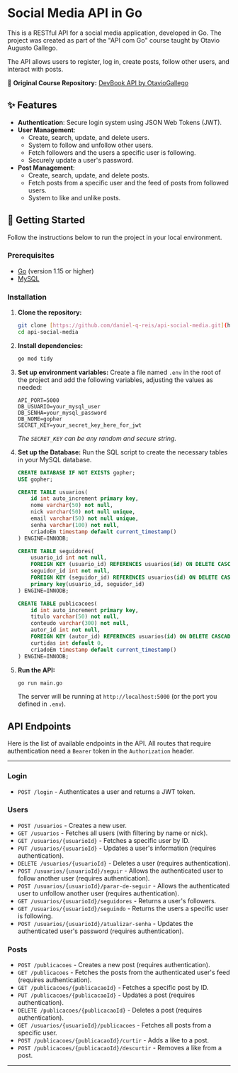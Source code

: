 # Social Media API in Go

This is a RESTful API for a social media application, developed in Go. The project was created as part of the "API com Go" course taught by Otavio Augusto Gallego.

The API allows users to register, log in, create posts, follow other users, and interact with posts.

🔗 **Original Course Repository:** [DevBook API by OtavioGallego](https://github.com/OtavioGallego/DevBook/tree/master/api)

## ✨ Features

-   **Authentication**: Secure login system using JSON Web Tokens (JWT).
-   **User Management**:
    -   Create, search, update, and delete users.
    -   System to follow and unfollow other users.
    -   Fetch followers and the users a specific user is following.
    -   Securely update a user's password.
-   **Post Management**:
    -   Create, search, update, and delete posts.
    -   Fetch posts from a specific user and the feed of posts from followed users.
    -   System to like and unlike posts.

## 🚀 Getting Started

Follow the instructions below to run the project in your local environment.

### Prerequisites

-   [Go](https://golang.org/) (version 1.15 or higher)
-   [MySQL](https://www.mysql.com/)

### Installation

1.  **Clone the repository:**
    ```sh
    git clone [https://github.com/daniel-q-reis/api-social-media.git](https://github.com/daniel-q-reis/api-social-media.git)
    cd api-social-media
    ```

2.  **Install dependencies:**
    ```sh
    go mod tidy
    ```

3.  **Set up environment variables:**
    Create a file named `.env` in the root of the project and add the following variables, adjusting the values as needed:
    ```env
    API_PORT=5000
    DB_USUARIO=your_mysql_user
    DB_SENHA=your_mysql_password
    DB_NOME=gopher
    SECRET_KEY=your_secret_key_here_for_jwt
    ```
    *The `SECRET_KEY` can be any random and secure string.*

4.  **Set up the Database:**
    Run the SQL script to create the necessary tables in your MySQL database.
    ```sql
    CREATE DATABASE IF NOT EXISTS gopher;
    USE gopher;

    CREATE TABLE usuarios(
        id int auto_increment primary key,
        nome varchar(50) not null,
        nick varchar(50) not null unique,
        email varchar(50) not null unique,
        senha varchar(100) not null,
        criadoEm timestamp default current_timestamp()
    ) ENGINE=INNODB;

    CREATE TABLE seguidores(
        usuario_id int not null,
        FOREIGN KEY (usuario_id) REFERENCES usuarios(id) ON DELETE CASCADE,
        seguidor_id int not null,
        FOREIGN KEY (seguidor_id) REFERENCES usuarios(id) ON DELETE CASCADE,
        primary key(usuario_id, seguidor_id)
    ) ENGINE=INNODB;

    CREATE TABLE publicacoes(
        id int auto_increment primary key,
        titulo varchar(50) not null,
        conteudo varchar(300) not null,
        autor_id int not null,
        FOREIGN KEY (autor_id) REFERENCES usuarios(id) ON DELETE CASCADE,
        curtidas int default 0,
        criadoEm timestamp default current_timestamp()
    ) ENGINE=INNODB;
    ```

5.  **Run the API:**
    ```sh
    go run main.go
    ```
    The server will be running at `http://localhost:5000` (or the port you defined in `.env`).

## API Endpoints

Here is the list of available endpoints in the API. All routes that require authentication need a `Bearer` token in the `Authorization` header.

---

### Login

-   `POST /login` - Authenticates a user and returns a JWT token.

### Users

-   `POST /usuarios` - Creates a new user.
-   `GET /usuarios` - Fetches all users (with filtering by name or nick).
-   `GET /usuarios/{usuarioId}` - Fetches a specific user by ID.
-   `PUT /usuarios/{usuarioId}` - Updates a user's information (requires authentication).
-   `DELETE /usuarios/{usuarioId}` - Deletes a user (requires authentication).
-   `POST /usuarios/{usuarioId}/seguir` - Allows the authenticated user to follow another user (requires authentication).
-   `POST /usuarios/{usuarioId}/parar-de-seguir` - Allows the authenticated user to unfollow another user (requires authentication).
-   `GET /usuarios/{usuarioId}/seguidores` - Returns a user's followers.
-   `GET /usuarios/{usuarioId}/seguindo` - Returns the users a specific user is following.
-   `POST /usuarios/{usuarioId}/atualizar-senha` - Updates the authenticated user's password (requires authentication).

### Posts

-   `POST /publicacoes` - Creates a new post (requires authentication).
-   `GET /publicacoes` - Fetches the posts from the authenticated user's feed (requires authentication).
-   `GET /publicacoes/{publicacaoId}` - Fetches a specific post by ID.
-   `PUT /publicacoes/{publicacaoId}` - Updates a post (requires authentication).
-   `DELETE /publicacoes/{publicacaoId}` - Deletes a post (requires authentication).
-   `GET /usuarios/{usuarioId}/publicacoes` - Fetches all posts from a specific user.
-   `POST /publicacoes/{publicacaoId}/curtir` - Adds a like to a post.
-   `POST /publicacoes/{publicacaoId}/descurtir` - Removes a like from a post.

---